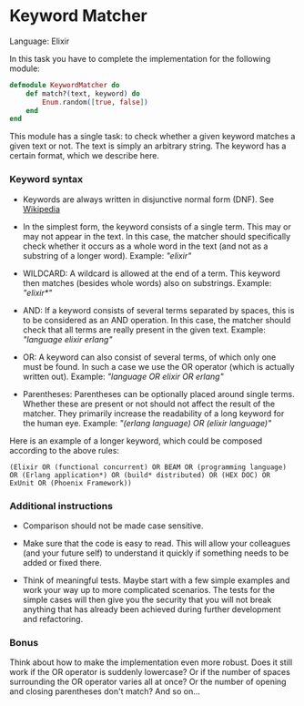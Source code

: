 # Keyword Matcher

Language: Elixir

In this task you have to complete the implementation for the following module:

```elixir
defmodule KeywordMatcher do
	def match?(text, keyword) do
		Enum.random([true, false])
	end
end
```

This module has a single task: to check whether a given keyword matches a given text or not. The text is simply an arbitrary string. The keyword has a certain format, which we describe here.

### Keyword syntax

- Keywords are always written in disjunctive normal form (DNF). See [Wikipedia](https://en.wikipedia.org/wiki/Disjunctive_normal_form)

- In the simplest form, the keyword consists of a single term. This may or may not appear in the text. In this case, the matcher should specifically check whether it occurs as a whole word in the text (and not as a substring of a longer word). Example: _"elixir"_

- WILDCARD: A wildcard is allowed at the end of a term. This keyword then matches (besides whole words) also on substrings. Example: _"elixir*"_

- AND: If a keyword consists of several terms separated by spaces, this is to be considered as an AND operation. In this case, the matcher should check that all terms are really present in the given text. Example: _"language elixir erlang"_

- OR: A keyword can also consist of several terms, of which only one must be found. In such a case we use the OR operator (which is actually written out). Example: _"language OR elixir OR erlang"_

- Parentheses: Parentheses can be optionally placed around single terms. Whether these are present or not should not affect the result of the matcher. They primarily increase the readability of a long keyword for the human eye. Example: _"(erlang language) OR (elixir language)"_

Here is an example of a longer keyword, which could be composed according to the above rules:

```
(Elixir OR (functional concurrent) OR BEAM OR (programming language) OR (Erlang application*) OR (build* distributed) OR (HEX DOC) OR ExUnit OR (Phoenix Framework))
```

### Additional instructions

- Comparison should not be made case sensitive.

- Make sure that the code is easy to read. This will allow your colleagues (and your future self) to understand it quickly if something needs to be added or fixed there.

- Think of meaningful tests. Maybe start with a few simple examples and work your way up to more complicated scenarios. The tests for the simple cases will then give you the security that you will not break anything that has already been achieved during further development and refactoring.

### Bonus

Think about how to make the implementation even more robust. Does it still work if the OR operator is suddenly lowercase? Or if the number of spaces surrounding the OR operator varies all at once? Or the number of opening and closing parentheses don't match? And so on...
